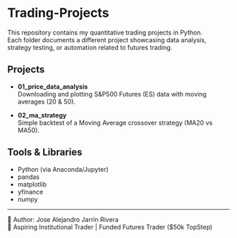 # Trading-Projects

This repository contains my quantitative trading projects in Python.  
Each folder documents a different project showcasing data analysis, strategy testing, or automation related to futures trading.

## Projects

- **01_price_data_analysis**  
  Downloading and plotting S&P500 Futures (ES) data with moving averages (20 & 50).

- **02_ma_strategy**  
  Simple backtest of a Moving Average crossover strategy (MA20 vs MA50).

## Tools & Libraries

- Python (via Anaconda/Jupyter)
- pandas
- matplotlib
- yfinance
- numpy

---

👤 Author: Jose Alejandro Jarrín Rivera  
🎯 Aspiring Institutional Trader | Funded Futures Trader ($50k TopStep)
